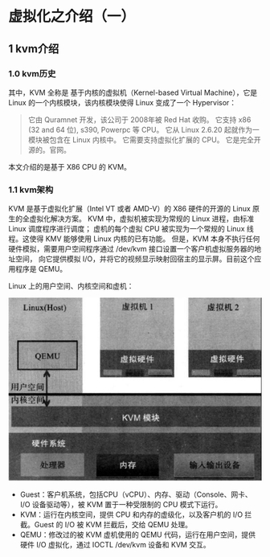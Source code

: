 # 虚拟化之介绍（一）

## 1 kvm介绍

### 1.0 kvm历史

其中，KVM 全称是 基于内核的虚拟机（Kernel-based Virtual Machine），它是Linux 的一个内核模块，该内核模块使得 Linux 变成了一个 Hypervisor：

> 它由 Quramnet 开发，该公司于 2008年被 Red Hat 收购。
它支持 x86 (32 and 64 位), s390, Powerpc 等 CPU。
它从 Linux 2.6.20 起就作为一模块被包含在 Linux 内核中。
它需要支持虚拟化扩展的 CPU。
它是完全开源的。官网。

本文介绍的是基于 X86 CPU 的 KVM。

### 1.1 kvm架构

KVM 是基于虚拟化扩展（Intel VT 或者 AMD-V）的 X86 硬件的开源的 Linux 原生的全虚拟化解决方案。
KVM 中，虚拟机被实现为常规的 Linux 进程，由标准 Linux 调度程序进行调度；
虚机的每个虚拟 CPU 被实现为一个常规的 Linux 线程。这使得 KMV 能够使用 Linux 内核的已有功能。
但是，KVM 本身不执行任何硬件模拟，需要用户空间程序通过 /dev/kvm 接口设置一个客户机虚拟服务器的地址空间，
向它提供模拟 I/O，并将它的视频显示映射回宿主的显示屏。目前这个应用程序是 QEMU。
 
Linux 上的用户空间、内核空间和虚机：

![kvm架构](https://github.com/dong1224/dong1224.github.io/blob/master/_posts/201811/kvm1.1-1.jpg?raw=true)

- Guest：客户机系统，包括CPU（vCPU）、内存、驱动（Console、网卡、I/O 设备驱动等），被 KVM 置于一种受限制的 CPU 模式下运行。
- KVM：运行在内核空间，提供 CPU 和内存的虚级化，以及客户机的 I/O 拦截。Guest 的 I/O 被 KVM 拦截后，交给 QEMU 处理。
- QEMU：修改过的被 KVM 虚机使用的 QEMU 代码，运行在用户空间，提供硬件 I/O 虚拟化，通过 IOCTL /dev/kvm 设备和 KVM 交互。

